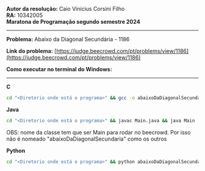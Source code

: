 **Autor da resolução:** Caio Vinicius Corsini Filho  
**RA:** 10342005  
**Maratona de Programação segundo semestre 2024**  
****
**Problema:** Abaixo da Diagonal Secundária - 1186  

**Link do problema:** [https://judge.beecrowd.com/pt/problems/view/1186](https://judge.beecrowd.com/pt/problems/view/1186)  

**Como executar no terminal do Windows:**  
****
**C**
```bash
cd "<Diretorio onde está o programa>" && gcc -o abaixoDaDiagonalSecundaria abaixoDaDiagonalSecundaria.c && abaixoDaDiagonalSecundaria
```

**Java**
```bash
cd "<Diretorio onde está o programa>" && javac Main.java && java Main
```
OBS: nome da classe tem que ser Main para rodar no beecrowd. Por isso não é nomeado "abaixoDaDiagonalSecundaria" como os outros

**Python**
```bash
cd "<Diretorio onde está o programa>" && python abaixoDaDiagonalSecundaria.py
```